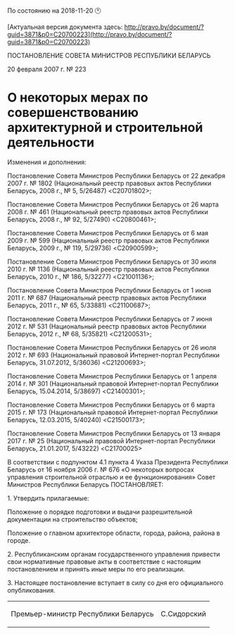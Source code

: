 По состоянию на 2018-11-20 &#x1F550;

[Актуальная версия документа здесь: http://pravo.by/document/?guid=3871&p0=C20700223](http://pravo.by/document/?guid=3871&p0=C20700223)

<p>ПОСТАНОВЛЕНИЕ СОВЕТА МИНИСТРОВ РЕСПУБЛИКИ БЕЛАРУСЬ</p>
<p>20 февраля 2007 г. № 223</p>
<h1>О некоторых мерах по совершенствованию архитектурной и строительной деятельности</h1>
<p>Изменения и дополнения:</p>
<p>Постановление Совета Министров Республики Беларусь от 22 декабря 2007 г. № 1802 (Национальный реестр правовых актов Республики Беларусь, 2008 г., № 5, 5/26487) &lt;C20701802&gt;;</p>
<p>Постановление Совета Министров Республики Беларусь от 26 марта 2008 г. № 461 (Национальный реестр правовых актов Республики Беларусь, 2008 г., № 92, 5/27490) &lt;C20800461&gt;;</p>
<p>Постановление Совета Министров Республики Беларусь от 6 мая 2009 г. № 599 (Национальный реестр правовых актов Республики Беларусь, 2009 г., № 119, 5/29736) &lt;C20900599&gt;;</p>
<p>Постановление Совета Министров Республики Беларусь от 30 июля 2010 г. № 1136 (Национальный реестр правовых актов Республики Беларусь, 2010 г., № 186, 5/32277) &lt;C21001136&gt;;</p>
<p>Постановление Совета Министров Республики Беларусь от 1 июня 2011 г. № 687 (Национальный реестр правовых актов Республики Беларусь, 2011 г., № 65, 5/33881) &lt;C21100687&gt;;</p>
<p>Постановление Совета Министров Республики Беларусь от 7 июня 2012 г. № 531 (Национальный реестр правовых актов Республики Беларусь, 2012 г., № 68, 5/35821) &lt;C21200531&gt;;</p>
<p>Постановление Совета Министров Республики Беларусь от 26 июля 2012 г. № 693 (Национальный правовой Интернет-портал Республики Беларусь, 31.07.2012, 5/36036) &lt;C21200693&gt;;</p>
<p>Постановление Совета Министров Республики Беларусь от 1 апреля 2014 г. № 301 (Национальный правовой Интернет-портал Республики Беларусь, 15.04.2014, 5/38697) &lt;C21400301&gt;;</p>
<p>Постановление Совета Министров Республики Беларусь от 6 марта 2015 г. № 173 (Национальный правовой Интернет-портал Республики Беларусь, 12.03.2015, 5/40240) &lt;C21500173&gt;;</p>
<p>Постановление Совета Министров Республики Беларусь от 13 января 2017 г. № 25 (Национальный правовой Интернет-портал Республики Беларусь, 21.01.2017, 5/43222) &lt;C21700025&gt;</p>
<p></p>
<p>В соответствии с подпунктом 4.1 пункта 4 Указа Президента Республики Беларусь от 16 ноября 2006 г. № 676 «О некоторых вопросах управления строительной отраслью и ее функционирования» Совет Министров Республики Беларусь ПОСТАНОВЛЯЕТ:</p>
<p>1. Утвердить прилагаемые:</p>
<p>Положение о порядке подготовки и выдачи разрешительной документации на строительство объектов;</p>
<p>Положение о главном архитекторе области, города, района, района в городе.</p>
<p>2. Республиканским органам государственного управления привести свои нормативные правовые акты в соответствие с настоящим постановлением и принять иные меры по его реализации.</p>
<p>3. Настоящее постановление вступает в силу со дня его официального опубликования.</p>
<p></p>
<table><tr>
<td><p>Премьер-министр Республики Беларусь</p></td>
<td><p>С.Сидорский</p></td>
</tr></table>
<p></p>